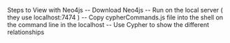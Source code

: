 Steps to View with Neo4js
-- Download Neo4js
-- Run on the local server ( they use localhost:7474 )
-- Copy cypherCommands.js file into the shell on the command line in the localhost
-- Use Cypher to show the different relationships
